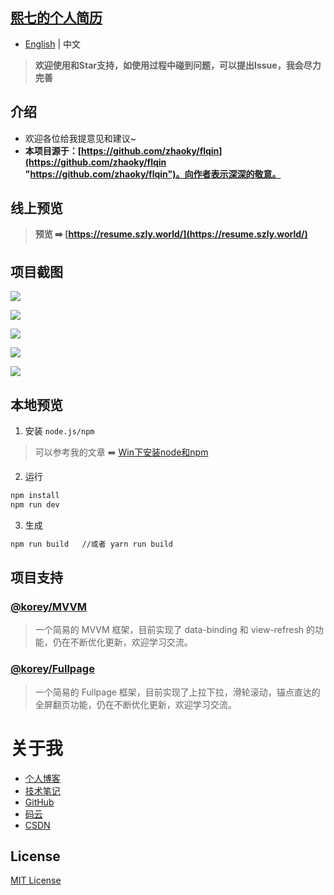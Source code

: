

## [熙七的个人简历](https://resume.szly.world/)

- [English](README.en.md) | 中文

> **欢迎使用和Star支持，如使用过程中碰到问题，可以提出Issue，我会尽力完善**

## 介绍
- 欢迎各位给我提意见和建议~
- **本项目源于：[https://github.com/zhaoky/flqin](https://github.com/zhaoky/flqin "https://github.com/zhaoky/flqin")。向作者表示深深的敬意。**

## 线上预览

> **预览 ➡️ [https://resume.szly.world/](https://resume.szly.world/)**

## 项目截图

![](https://cdn.jsdelivr.net/gh/xiqisz/xiqisz-images/blog/20200310195041.png)

![](https://cdn.jsdelivr.net/gh/xiqisz/xiqisz-images/blog/20200310195100.png)

![](https://cdn.jsdelivr.net/gh/xiqisz/xiqisz-images/blog/20200310195140.png)

![](https://cdn.jsdelivr.net/gh/xiqisz/xiqisz-images/blog/20200310195211.png)

![](https://cdn.jsdelivr.net/gh/xiqisz/xiqisz-images/blog/20200310195241.png)

## 本地预览
1. 安装 `node.js/npm`
> 可以参考我的文章 ➡️ [Win下安装node和npm]()

2. 运行
```bash
npm install
npm run dev
```

3. 生成

```bash
npm run build   //或者 yarn run build
```

## 项目支持

### [@korey/MVVM](https://github.com/zhaoky/mvvm)

> 一个简易的 MVVM 框架，目前实现了 data-binding 和 view-refresh 的功能，仍在不断优化更新，欢迎学习交流。

### [@korey/Fullpage](https://github.com/zhaoky/fullpage)

> 一个简易的 Fullpage 框架，目前实现了上拉下拉，滑轮滚动，锚点直达的全屏翻页功能，仍在不断优化更新，欢迎学习交流。

# 关于我
- [个人博客](https://blog.szly.world/)
- [技术笔记]()
- [GitHub](https://github.com/xiqisz)
- [码云](https://gitee.com/hee_seven)
- [CSDN](https://blog.csdn.net/qq_40519523)

## License

[MIT License](./LICENSE)